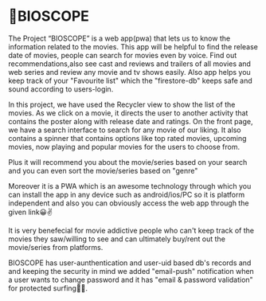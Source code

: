 
# 🍿BIOSCOPE

The Project “BIOSCOPE” is a web app(pwa) that lets us to know the information related to the movies. This app will be helpful to find the release date of movies, people can search for movies even by voice. Find out recommendations,also see cast and reviews and trailers of all movies and web series and review any movie and tv shows easily.
Also app helps you keep track of your "Favourite list" which the "firestore-db" keeps safe and sound according to users-login.

In this project, we have used the Recycler view to show the list of the movies. As we click on a movie, it directs the user to another activity that contains the poster along with release date and ratings. On the front page, we have a search interface to search for any movie of our liking. It also contains a spinner that contains options like top rated movies, upcoming movies, now playing and popular movies for the users to choose from.

Plus it will recommend you about the movie/series based on your search and you can even sort the movie/series based on "genre"

Moreover it is a PWA which is an awesome technology through which you can install the app in any device such as android/ios/PC so it is platform independent and also you can obviously access the web app through the given link😀✌


It is very benefecial for movie addictive people who can't keep track of the movies they saw/willing to see and can ultimately buy/rent out the movie/series from platforms.

BIOSCOPE has user-aunthentication and user-uid based db's records and and keeping the security in mind we added "email-push" notification when a user wants to change password and it has "email & password validation" for protected surfing🐱‍👤.
